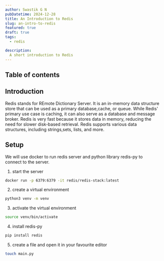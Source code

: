 ```yaml
---
author: Swastik G N
pubDatetime: 2024-12-28
title: An Introduction to Redis
slug: an-intro-to-redis
featured: true
draft: true
tags:
  - redis

description:
  A short introduction to Redis
---
```


## Table of contents 


## Introduction
Redis stands for REmote Dictionary Server.
It is an in-memory data structure store that can be used as a primary database,cache, or queue.
While Redis' primary use case is caching, it can also serve as a database and message broker.
Redis is very fast because it stores data in memory, reducing the need for slower disk-based retrieval.
Redis supports various data structures, including strings,sets, lists, and more.

## Setup  
We will use docker to run redis server and python library redis-py to connect to the server.
 
1. start the server
```bash
docker run -p 6379:6379 -it redis/redis-stack:latest
```
2. create a virtual environment 
```bash
python3 venv -m venv 
```
3. activate the virtual environment
```bash
source venv/bin/activate
```
4. install redis-py
```bash
pip install redis
```
5. create a file and open it in your favourite editor
```bash 
touch main.py
```
 